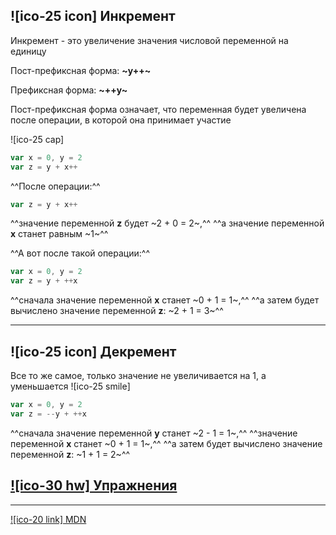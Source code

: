 ## ![ico-25 icon] Инкремент

Инкремент - это увеличение значения числовой переменной на единицу

Пост-префиксная форма:   **~y++~**

Префиксная форма:        **~++y~**

Пост-префиксная форма означает, что переменная будет увеличена после операции, в которой она принимает участие

![ico-25 cap]

~~~javascript
var x = 0, y = 2
var z = y + x++
~~~

^^После операции:^^

~~~javascript
var z = y + x++
~~~

^^значение переменной **z** будет ~2 + 0 = 2~,^^
^^а значение переменной **x** станет равным ~1~^^

^^А вот после такой операции:^^

~~~javascript
var x = 0, y = 2
var z = y + ++x
~~~

^^сначала значение переменной **x** станет ~0 + 1 = 1~,^^
^^а затем будет вычислено значение переменной **z**:  ~2 + 1 = 3~^^

________________________________________________________

## ![ico-25 icon] Декремент

Все то же самое, только значение не увеличивается на 1, а уменьшается ![ico-25 smile]

~~~javascript
var x = 0, y = 2
var z = --y + ++x
~~~

^^сначала значение переменной **y** станет ~2 - 1 = 1~,^^
^^значение переменной **x** станет ~0 + 1 = 1~,^^
^^а затем будет вычислено значение переменной **z**:  ~1 + 1 = 2~^^

## [![ico-30 hw] Упражнения](https://docs.google.com/forms/d/e/1FAIpQLSdsKuS6kG1r5O3H62G_m32NK8a88jmFmJ5e4N2uAiDLAb31xQ/viewform)

______________________________________________________________

[![ico-20 link] MDN](https://developer.mozilla.org/ru/docs/Web/JavaScript/Reference/Operators/Arithmetic_Operators)
